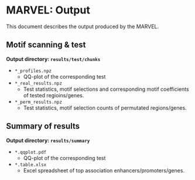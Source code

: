 # MARVEL: Output

This document describes the output produced by the MARVEL. 

## Motif scanning & test

**Output directory: `results/test/chunks`**

* `*_profiles.npz`
  * QQ-plot of the corresponding test
* `*_real_results.npz`
  * Test statistics, motif selections and corresponding motif coefficients of tested regioins/genes.
* `*_perm_results.npz`
  * Test statistics, motif selection counts of permutated regions/genes.


## Summary of results

**Output directory: `results/summary`**

* `*.qqplot.pdf`
  * QQ-plot of the corresponding test
* `*.table.xlsx`
  * Excel spreadsheet of top association enhancers/promoters/genes.
